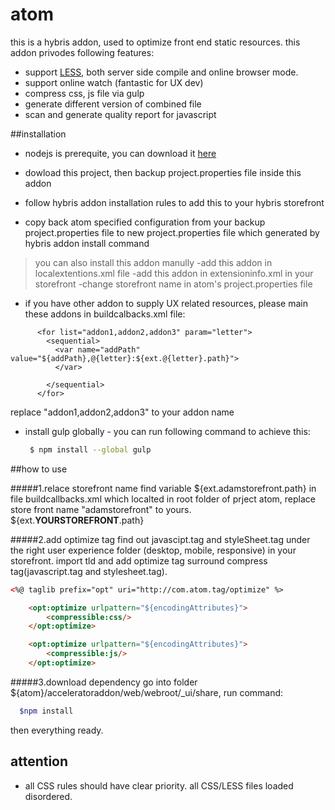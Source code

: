 # atom
this is a hybris addon, used to optimize front end static resources.
this addon privodes following features:
- support [LESS](http://lesscss.org/), both server side compile and online browser mode.
- support online watch (fantastic for UX dev)
- compress css, js file via gulp
- generate different version of combined file 
- scan and generate quality report for javascript 

##installation

- nodejs is prerequite, you can download it [here](http://www.generalichina.com/)
- dowload this project, then backup project.properties file inside this addon 

- follow hybris addon installation rules to add this to your hybris storefront
- copy back atom specified configuration from your backup project.properties file to new project.properties file which generated by hybris addon install command 
>you can also install this addon manully
> -add this addon in localextentions.xml file
> -add this addon in extensioninfo.xml in your storefront
> -change storefront name in atom's project.properties file
- if you have other addon to supply UX related resources, please main these addons in buildcalbacks.xml file:
```code
      <for list="addon1,addon2,addon3" param="letter">
        <sequential>
          <var name="addPath" value="${addPath},@{letter}:${ext.@{letter}.path}">
          </var>
          
        </sequential>
      </for>
 ``` 
replace "addon1,addon2,addon3" to your addon name
- install gulp globally - you can run following command to achieve this:

  ```sh
   $ npm install --global gulp
  ``` 

##how to use

#####1.relace storefront name 
 find variable ${ext.adamstorefront.path} in file buildcallbacks.xml which localted in root folder of prject atom, replace store front name "adamstorefront" to yours. ${ext.**YOURSTOREFRONT**.path}

#####2.add optimize tag
find out javascipt.tag and styleSheet.tag under the right user experience folder (desktop, mobile, responsive) in your storefront. import tld and add optimize tag surround compress tag(javascript.tag and stylesheet.tag).
```html
<%@ taglib prefix="opt" uri="http://com.atom.tag/optimize" %>

	<opt:optimize urlpattern="${encodingAttributes}">
		<compressible:css/>
	</opt:optimize> 

    <opt:optimize urlpattern="${encodingAttributes}">
        <compressible:js/>
    </opt:optimize>
```	
#####3.download dependency 
go into folder ${atom}/acceleratoraddon/web/webroot/_ui/share, run command:
```sh  
  $npm install
``` 
then everything ready.

## attention
- all CSS rules should have clear priority. all CSS/LESS files loaded disordered.

